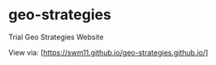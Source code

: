# geo-strategies
Trial Geo Strategies Website

View via:
[https://swm11.github.io/geo-strategies.github.io/]
